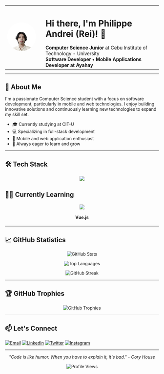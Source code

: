 <div align="center">
  <table border="0" cellspacing="0" cellpadding="0">
    <tr>
      <td>
        <img src="assets/Cropped Formal Large.png" alt="Philippe Andrei Dael" width="150" style="border-radius: 50%;" />
      </td>
      <td align="left" style="vertical-align: middle; padding-left: 24px;">
        <h1>Hi there, I'm Philippe Andrei (Rei)! 👋</h1>
        <span style="font-size: 1.1em;">
          <strong>Computer Science Junior</strong> at Cebu Institute of Technology - University<br/>
          <strong>Software Developer • <strong>Mobile Applications Developer</strong> at Ayahay
        </span>
      </td>
    </tr>
  </table>
</div>

---

## 🚀 About Me

I'm a passionate Computer Science student with a focus on software development, particularly in mobile and web technologies. I enjoy building innovative solutions and continuously learning new technologies to expand my skill set.

- 🎓 Currently studying at CIT-U
- 💻 Specializing in full-stack development
- 📱 Mobile and web application enthusiast
- 🌱 Always eager to learn and grow

---

## 🛠️ Tech Stack

<p align="center">
  <img src="https://skillicons.dev/icons?i=python,cpp,cs,java,js,ts,php,html,css,react,tailwind,bootstrap,vite,mysql,firebase,figma,notion,git,dotnet,supabase&theme=dark&perline=10"/>
</p>

## ✍🏻 Currently Learning
<div align="center" style="margin: 20px 0;">
  <img src="https://skillicons.dev/icons?i=vue&theme=dark&perline=1" width="48"/>
  <p><strong>Vue.js</strong></p>
</div>

---

## 📈 GitHub Statistics

<div align="center">
  
![GitHub Stats](https://github-readme-stats.vercel.app/api?username=rei-naissance&show_icons=true&theme=graywhite&hide_border=true&count_private=true)

![Top Languages](https://github-readme-stats.vercel.app/api/top-langs/?username=rei-naissance&layout=compact&theme=graywhite&hide_border=true)

![GitHub Streak](https://github-readme-streak-stats.herokuapp.com/?user=rei-naissance&theme=graywhite&hide_border=true)

</div>

---

## 🏆 GitHub Trophies

<div align="center">
  
![GitHub Trophies](https://github-profile-trophy.vercel.app/?username=rei-naissance&theme=midnight-purple&no-frame=true&no-bg=true&margin-w=15)

</div>

---

## 📫 Let's Connect

[![Email](https://img.shields.io/badge/Email-D14836?style=for-the-badge&logo=gmail&logoColor=white)](mailto:philippeandreid@gmail.com)
[![LinkedIn](https://img.shields.io/badge/LinkedIn-0077B5?style=for-the-badge&logo=linkedin&logoColor=white)](https://www.linkedin.com/in/philippe-andrei-dael-b01769288/)
[![Twitter](https://img.shields.io/badge/Twitter-1DA1F2?style=for-the-badge&logo=twitter&logoColor=white)](https://x.com/rei_naissance)
[![Instagram](https://img.shields.io/badge/Instagram-E4405F?style=for-the-badge&logo=instagram&logoColor=white)](https://www.instagram.com/reiirei._/)

---

<div align="center">
  
*"Code is like humor. When you have to explain it, it's bad." - Cory House*

![Profile Views](https://komarev.com/ghpvc/?username=rei-naissance&color=8e24aa&style=flat)

</div>